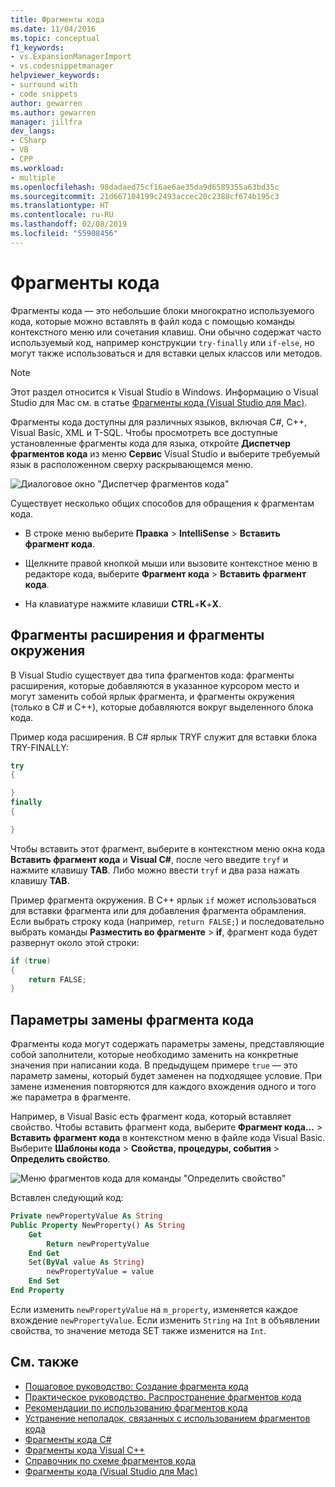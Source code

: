 ```yaml
---
title: Фрагменты кода
ms.date: 11/04/2016
ms.topic: conceptual
f1_keywords:
- vs.ExpansionManagerImport
- vs.codesnippetmanager
helpviewer_keywords:
- surround with
- code snippets
author: gewarren
ms.author: gewarren
manager: jillfra
dev_langs:
- CSharp
- VB
- CPP
ms.workload:
- multiple
ms.openlocfilehash: 98dadaed75cf16ae6ae35da9d6589355a63bd35c
ms.sourcegitcommit: 21d667104199c2493accec20c2388cf674b195c3
ms.translationtype: HT
ms.contentlocale: ru-RU
ms.lasthandoff: 02/08/2019
ms.locfileid: "55908456"
---
```

# <a name="code-snippets"></a>Фрагменты кода

Фрагменты кода — это небольшие блоки многократно используемого кода, которые можно вставлять в файл кода с помощью команды контекстного меню или сочетания клавиш. Они обычно содержат часто используемый код, например конструкции `try-finally` или `if-else`, но могут также использоваться и для вставки целых классов или методов.

> [!NOTE]
> Этот раздел относится к Visual Studio в Windows. Информацию о Visual Studio для Mac см. в статье [Фрагменты кода (Visual Studio для Mac)](/visualstudio/mac/snippets).

Фрагменты кода доступны для различных языков, включая C#, C++, Visual Basic, XML и T-SQL. Чтобы просмотреть все доступные установленные фрагменты кода для языка, откройте **Диспетчер фрагментов кода** из меню **Сервис** Visual Studio и выберите требуемый язык в расположенном сверху раскрывающемся меню.

![Диалоговое окно "Диспетчер фрагментов кода"](media/code-snippets-manager.png)

Существует несколько общих способов для обращения к фрагментам кода.

- В строке меню выберите **Правка** > **IntelliSense** > **Вставить фрагмент кода**.

- Щелкните правой кнопкой мыши или вызовите контекстное меню в редакторе кода, выберите **Фрагмент кода** > **Вставить фрагмент кода**.

- На клавиатуре нажмите клавиши **CTRL**+**K**+**X**.

## <a name="expansion-snippets-and-surround-with-snippets"></a>Фрагменты расширения и фрагменты окружения

В Visual Studio существует два типа фрагментов кода: фрагменты расширения, которые добавляются в указанное курсором место и могут заменить собой ярлык фрагмента, и фрагменты окружения (только в C# и C++), которые добавляются вокруг выделенного блока кода.

Пример кода расширения. В C# ярлык TRYF служит для вставки блока TRY-FINALLY:

```csharp
try
{

}
finally
{

}
```

Чтобы вставить этот фрагмент, выберите в контекстном меню окна кода **Вставить фрагмент кода** и **Visual C#**, после чего введите `tryf` и нажмите клавишу **TAB**. Либо можно ввести `tryf` и два раза нажать клавишу **TAB**.

Пример фрагмента окружения. В C++ ярлык `if` может использоваться для вставки фрагмента или для добавления фрагмента обрамления. Если выбрать строку кода (например, `return FALSE;`) и последовательно выбрать команды **Разместить во фрагменте** > **if**, фрагмент кода будет развернут около этой строки:

```cpp
if (true)
{
    return FALSE;
}
```

## <a name="snippet-replacement-parameters"></a>Параметры замены фрагмента кода

Фрагменты кода могут содержать параметры замены, представляющие собой заполнители, которые необходимо заменить на конкретные значения при написании кода. В предыдущем примере `true` — это параметр замены, который будет заменен на подходящее условие. При замене изменения повторяются для каждого вхождения одного и того же параметра в фрагменте.

Например, в Visual Basic есть фрагмент кода, который вставляет свойство. Чтобы вставить фрагмент кода, выберите **Фрагмент кода...** > **Вставить фрагмент кода** в контекстном меню в файле кода Visual Basic. Выберите **Шаблоны кода** > **Свойства, процедуры, события** > **Определить свойство**.

![Меню фрагментов кода для команды "Определить свойство"](media/code-snippets-vb-property.png)

Вставлен следующий код:

```vb
Private newPropertyValue As String
Public Property NewProperty() As String
    Get
        Return newPropertyValue
    End Get
    Set(ByVal value As String)
        newPropertyValue = value
    End Set
End Property
```

Если изменить `newPropertyValue` на `m_property`, изменяется каждое вхождение `newPropertyValue`. Если изменить `String` на `Int` в объявлении свойства, то значение метода SET также изменится на `Int`.

## <a name="see-also"></a>См. также

- [Пошаговое руководство: Создание фрагмента кода](../ide/walkthrough-creating-a-code-snippet.md)
- [Практическое руководство. Распространение фрагментов кода](../ide/how-to-distribute-code-snippets.md)
- [Рекомендации по использованию фрагментов кода](../ide/best-practices-for-using-code-snippets.md)
- [Устранение неполадок, связанных с использованием фрагментов кода](../ide/troubleshooting-snippets.md)
- [Фрагменты кода C#](../ide/visual-csharp-code-snippets.md)
- [Фрагменты кода Visual C++](../ide/visual-cpp-code-snippets.md)
- [Справочник по схеме фрагментов кода](../ide/code-snippets-schema-reference.md)
- [Фрагменты кода (Visual Studio для Mac)](/visualstudio/mac/snippets)